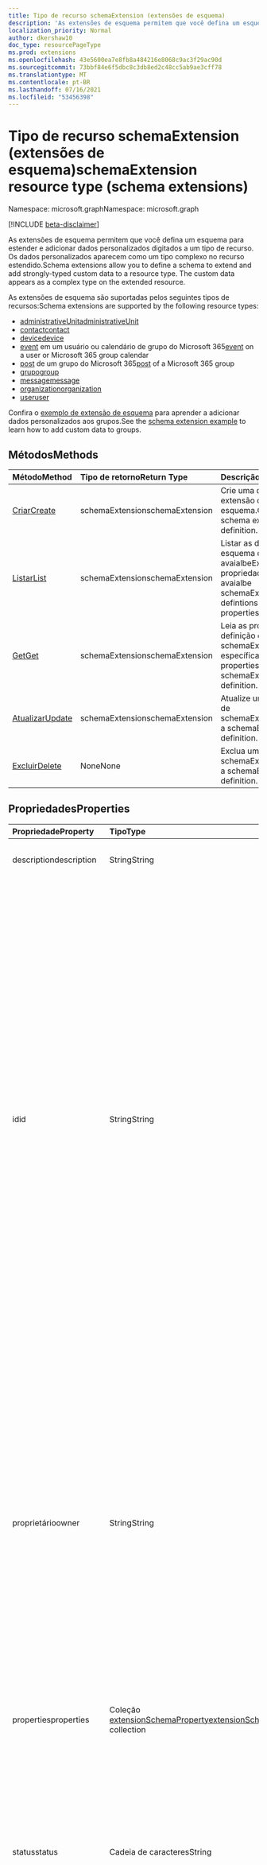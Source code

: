 ```yaml
---
title: Tipo de recurso schemaExtension (extensões de esquema)
description: 'As extensões de esquema permitem que você defina um esquema para estender e adicionar dados personalizados digitados a um tipo de recurso. Os dados personalizados aparecem como um tipo complexo no recurso estendido. '
localization_priority: Normal
author: dkershaw10
doc_type: resourcePageType
ms.prod: extensions
ms.openlocfilehash: 43e5600ea7e8fb8a484216e8068c9ac3f29ac90d
ms.sourcegitcommit: 73bbf84e6f5dbc8c3db8ed2c48cc5ab9ae3cff78
ms.translationtype: MT
ms.contentlocale: pt-BR
ms.lasthandoff: 07/16/2021
ms.locfileid: "53456398"
---
```

# <a name="schemaextension-resource-type-schema-extensions"></a><span data-ttu-id="2d04f-104">Tipo de recurso schemaExtension (extensões de esquema)</span><span class="sxs-lookup"><span data-stu-id="2d04f-104">schemaExtension resource type (schema extensions)</span></span>

<span data-ttu-id="2d04f-105">Namespace: microsoft.graph</span><span class="sxs-lookup"><span data-stu-id="2d04f-105">Namespace: microsoft.graph</span></span>

[!INCLUDE [beta-disclaimer](../../includes/beta-disclaimer.md)]

<span data-ttu-id="2d04f-p102">As extensões de esquema permitem que você defina um esquema para estender e adicionar dados personalizados digitados a um tipo de recurso. Os dados personalizados aparecem como um tipo complexo no recurso estendido.</span><span class="sxs-lookup"><span data-stu-id="2d04f-p102">Schema extensions allow you to define a schema to extend and add strongly-typed custom data to a resource type. The custom data appears as a complex type on the extended resource.</span></span> 

<span data-ttu-id="2d04f-108">As extensões de esquema são suportadas pelos seguintes tipos de recursos:</span><span class="sxs-lookup"><span data-stu-id="2d04f-108">Schema extensions are supported by the following resource types:</span></span>

- [<span data-ttu-id="2d04f-109">administrativeUnit</span><span class="sxs-lookup"><span data-stu-id="2d04f-109">administrativeUnit</span></span>](administrativeunit.md)
- [<span data-ttu-id="2d04f-110">contact</span><span class="sxs-lookup"><span data-stu-id="2d04f-110">contact</span></span>](contact.md)
- [<span data-ttu-id="2d04f-111">device</span><span class="sxs-lookup"><span data-stu-id="2d04f-111">device</span></span>](device.md)
- <span data-ttu-id="2d04f-112">[event](event.md) em um usuário ou calendário de grupo do Microsoft 365</span><span class="sxs-lookup"><span data-stu-id="2d04f-112">[event](event.md) on a user or Microsoft 365 group calendar</span></span>
- <span data-ttu-id="2d04f-113">[post](post.md) de um grupo do Microsoft 365</span><span class="sxs-lookup"><span data-stu-id="2d04f-113">[post](post.md) of a Microsoft 365 group</span></span>
- [<span data-ttu-id="2d04f-114">grupo</span><span class="sxs-lookup"><span data-stu-id="2d04f-114">group</span></span>](group.md)
- [<span data-ttu-id="2d04f-115">message</span><span class="sxs-lookup"><span data-stu-id="2d04f-115">message</span></span>](message.md) 
- [<span data-ttu-id="2d04f-116">organization</span><span class="sxs-lookup"><span data-stu-id="2d04f-116">organization</span></span>](organization.md)
- [<span data-ttu-id="2d04f-117">user</span><span class="sxs-lookup"><span data-stu-id="2d04f-117">user</span></span>](user.md)

<span data-ttu-id="2d04f-118">Confira o [exemplo de extensão de esquema](/graph/extensibility-schema-groups) para aprender a adicionar dados personalizados aos grupos.</span><span class="sxs-lookup"><span data-stu-id="2d04f-118">See the [schema extension example](/graph/extensibility-schema-groups) to learn how to add custom data to groups.</span></span>

## <a name="methods"></a><span data-ttu-id="2d04f-119">Métodos</span><span class="sxs-lookup"><span data-stu-id="2d04f-119">Methods</span></span>

| <span data-ttu-id="2d04f-120">Método</span><span class="sxs-lookup"><span data-stu-id="2d04f-120">Method</span></span>           | <span data-ttu-id="2d04f-121">Tipo de retorno</span><span class="sxs-lookup"><span data-stu-id="2d04f-121">Return Type</span></span>    |<span data-ttu-id="2d04f-122">Descrição</span><span class="sxs-lookup"><span data-stu-id="2d04f-122">Description</span></span>|
|:---------------|:--------|:----------|
|[<span data-ttu-id="2d04f-123">Criar</span><span class="sxs-lookup"><span data-stu-id="2d04f-123">Create</span></span>](../api/schemaextension-post-schemaextensions.md) | <span data-ttu-id="2d04f-124">schemaExtension</span><span class="sxs-lookup"><span data-stu-id="2d04f-124">schemaExtension</span></span> |<span data-ttu-id="2d04f-125">Crie uma definição de extensão de esquema.</span><span class="sxs-lookup"><span data-stu-id="2d04f-125">Create a schema extension definition.</span></span>|
|[<span data-ttu-id="2d04f-126">Listar</span><span class="sxs-lookup"><span data-stu-id="2d04f-126">List</span></span>](../api/schemaextension-list.md) | <span data-ttu-id="2d04f-127">schemaExtension</span><span class="sxs-lookup"><span data-stu-id="2d04f-127">schemaExtension</span></span> |<span data-ttu-id="2d04f-128">Listar as definições do esquema de avaialbeExtension e suas propriedades.</span><span class="sxs-lookup"><span data-stu-id="2d04f-128">List the avaialbe schemaExtension defintions and their properties.</span></span>|
|[<span data-ttu-id="2d04f-129">Get</span><span class="sxs-lookup"><span data-stu-id="2d04f-129">Get</span></span>](../api/schemaextension-get.md) | <span data-ttu-id="2d04f-130">schemaExtension</span><span class="sxs-lookup"><span data-stu-id="2d04f-130">schemaExtension</span></span> |<span data-ttu-id="2d04f-131">Leia as propriedades da definição de schemaExtension específica.</span><span class="sxs-lookup"><span data-stu-id="2d04f-131">Read the properties of a specific schemaExtension definition.</span></span>|
|[<span data-ttu-id="2d04f-132">Atualizar</span><span class="sxs-lookup"><span data-stu-id="2d04f-132">Update</span></span>](../api/schemaextension-update.md) | <span data-ttu-id="2d04f-133">schemaExtension</span><span class="sxs-lookup"><span data-stu-id="2d04f-133">schemaExtension</span></span>   |<span data-ttu-id="2d04f-134">Atualize uma definição de schemaExtension.</span><span class="sxs-lookup"><span data-stu-id="2d04f-134">Update a schemaExtension definition.</span></span> |
|[<span data-ttu-id="2d04f-135">Excluir</span><span class="sxs-lookup"><span data-stu-id="2d04f-135">Delete</span></span>](../api/schemaextension-delete.md) | <span data-ttu-id="2d04f-136">None</span><span class="sxs-lookup"><span data-stu-id="2d04f-136">None</span></span> |<span data-ttu-id="2d04f-137">Exclua uma definição de schemaExtension.</span><span class="sxs-lookup"><span data-stu-id="2d04f-137">Delete a schemaExtension definition.</span></span> |

## <a name="properties"></a><span data-ttu-id="2d04f-138">Propriedades</span><span class="sxs-lookup"><span data-stu-id="2d04f-138">Properties</span></span>
| <span data-ttu-id="2d04f-139">Propriedade</span><span class="sxs-lookup"><span data-stu-id="2d04f-139">Property</span></span>     | <span data-ttu-id="2d04f-140">Tipo</span><span class="sxs-lookup"><span data-stu-id="2d04f-140">Type</span></span>   |<span data-ttu-id="2d04f-141">Descrição</span><span class="sxs-lookup"><span data-stu-id="2d04f-141">Description</span></span>|
|:---------------|:--------|:----------|
|<span data-ttu-id="2d04f-142">description</span><span class="sxs-lookup"><span data-stu-id="2d04f-142">description</span></span>|<span data-ttu-id="2d04f-143">String</span><span class="sxs-lookup"><span data-stu-id="2d04f-143">String</span></span>|<span data-ttu-id="2d04f-144">Descrição da extensão de esquema.</span><span class="sxs-lookup"><span data-stu-id="2d04f-144">Description for the schema extension.</span></span> <span data-ttu-id="2d04f-145">Suporta `$filter` (`eq`).</span><span class="sxs-lookup"><span data-stu-id="2d04f-145">Supports `$filter` (`eq`).</span></span>|
|<span data-ttu-id="2d04f-146">id</span><span class="sxs-lookup"><span data-stu-id="2d04f-146">id</span></span>|<span data-ttu-id="2d04f-147">String</span><span class="sxs-lookup"><span data-stu-id="2d04f-147">String</span></span>|<span data-ttu-id="2d04f-148">O identificador exclusivo da definição de extensão de esquema.</span><span class="sxs-lookup"><span data-stu-id="2d04f-148">The unique identifier for the schema extension definition.</span></span> <br><span data-ttu-id="2d04f-149">Você pode atribuir um valor em uma destas duas maneiras:</span><span class="sxs-lookup"><span data-stu-id="2d04f-149">You can assign a value in one of two ways:</span></span> <ul><li><span data-ttu-id="2d04f-p104">Concatenar o nome de um de seus domínios verificados com um nome da extensão do esquema para formar uma cadeia de caracteres exclusiva neste formato, \{_&#65279;domainName_\}\_\{_&#65279;schemaName_\}. Como exemplo, `contoso_mySchema`. </span><span class="sxs-lookup"><span data-stu-id="2d04f-p104">Concatenate the name of one of your verified domains with a name for the schema extension to form a unique string in this format, \{_&#65279;domainName_\}\_\{_&#65279;schemaName_\}. As an example, `contoso_mySchema`. </span></span></li><li><span data-ttu-id="2d04f-p105">Forneça um nome de esquema e permita que o Microsoft Graph use esse nome de esquema para completar a atribuição de **id** neste formato: ext\{_&#65279;8-caracteres-alfanuméricos-aleatórios_\}\_\{_&#65279;nome-do-esquema_\}. Um exemplo seria `extkvbmkofy_mySchema`.</span><span class="sxs-lookup"><span data-stu-id="2d04f-p105">Provide a schema name, and let Microsoft Graph use that schema name to complete the **id** assignment in this format: ext\{_&#65279;8-random-alphanumeric-chars_\}\_\{_&#65279;schema-name_\}. An example would be `extkvbmkofy_mySchema`.</span></span></li></ul><span data-ttu-id="2d04f-154">Esta propriedade não pode ser alterada após a criação.</span><span class="sxs-lookup"><span data-stu-id="2d04f-154">This property cannot be changed after creation.</span></span> <span data-ttu-id="2d04f-155">Suporta `$filter` (`eq`).</span><span class="sxs-lookup"><span data-stu-id="2d04f-155">Supports `$filter` (`eq`).</span></span> |
|<span data-ttu-id="2d04f-156">proprietário</span><span class="sxs-lookup"><span data-stu-id="2d04f-156">owner</span></span>|<span data-ttu-id="2d04f-157">String</span><span class="sxs-lookup"><span data-stu-id="2d04f-157">String</span></span>| <span data-ttu-id="2d04f-158">O `appId` do aplicativo que é o proprietário da extensão de esquema.</span><span class="sxs-lookup"><span data-stu-id="2d04f-158">The `appId` of the application that is the owner of the schema extension.</span></span> <span data-ttu-id="2d04f-159">Essa propriedade pode ser fornecida na criação, para definir o proprietário.</span><span class="sxs-lookup"><span data-stu-id="2d04f-159">This property can be supplied on creation, to set the owner.</span></span>  <span data-ttu-id="2d04f-160">Se não for fornecida, o aplicativo de chamada `appId` será definido como o proprietário.</span><span class="sxs-lookup"><span data-stu-id="2d04f-160">If not supplied, then the calling application's `appId` will be set as the owner.</span></span> <span data-ttu-id="2d04f-161">Em ambos os casos, o usuário conectado deve ser o proprietário do aplicativo.</span><span class="sxs-lookup"><span data-stu-id="2d04f-161">In either case, the signed-in user must be the owner of the application.</span></span> <span data-ttu-id="2d04f-162">Então, por exemplo, se criar uma nova definição de extensão do esquema usando o Explorador do Graph, você **deverá** fornecer a propriedade de proprietário.</span><span class="sxs-lookup"><span data-stu-id="2d04f-162">So, for example, if creating a new schema extension definition using Graph Explorer, you **must** supply the owner property.</span></span> <span data-ttu-id="2d04f-163">Uma vez definida, essa propriedade é somente leitura e não pode ser alterada.</span><span class="sxs-lookup"><span data-stu-id="2d04f-163">Once set, this property is read-only and cannot be changed.</span></span> <span data-ttu-id="2d04f-164">Suporta `$filter` (`eq`).</span><span class="sxs-lookup"><span data-stu-id="2d04f-164">Supports `$filter` (`eq`).</span></span>|
|<span data-ttu-id="2d04f-165">properties</span><span class="sxs-lookup"><span data-stu-id="2d04f-165">properties</span></span>|<span data-ttu-id="2d04f-166">Coleção [extensionSchemaProperty](extensionschemaproperty.md)</span><span class="sxs-lookup"><span data-stu-id="2d04f-166">[extensionSchemaProperty](extensionschemaproperty.md) collection</span></span>|<span data-ttu-id="2d04f-167">A coleção de tipos e nomes de propriedades que compõem a definição da extensão de esquema.</span><span class="sxs-lookup"><span data-stu-id="2d04f-167">The collection of property names and types that make up the schema extension definition.</span></span>|
|<span data-ttu-id="2d04f-168">status</span><span class="sxs-lookup"><span data-stu-id="2d04f-168">status</span></span>|<span data-ttu-id="2d04f-169">Cadeia de caracteres</span><span class="sxs-lookup"><span data-stu-id="2d04f-169">String</span></span>|<span data-ttu-id="2d04f-170">O estado do ciclo de vida da extensão do esquema.</span><span class="sxs-lookup"><span data-stu-id="2d04f-170">The lifecycle state of the schema extension.</span></span> <span data-ttu-id="2d04f-171">Os estados possíveis **são InDevelopment,** **Available** e **Deprecated**.</span><span class="sxs-lookup"><span data-stu-id="2d04f-171">Possible states are **InDevelopment**, **Available**, and **Deprecated**.</span></span> <span data-ttu-id="2d04f-172">Definir automaticamente **como InDevelopment na** criação.</span><span class="sxs-lookup"><span data-stu-id="2d04f-172">Automatically set to **InDevelopment** on creation.</span></span> <span data-ttu-id="2d04f-173">[As extensões de esquema](/graph/extensibility-overview#schema-extensions) fornece mais informações sobre as possíveis transições de estado e comportamentos.</span><span class="sxs-lookup"><span data-stu-id="2d04f-173">[Schema extensions](/graph/extensibility-overview#schema-extensions) provides more information on the possible state transitions and behaviors.</span></span> <span data-ttu-id="2d04f-174">Suporta `$filter` (`eq`).</span><span class="sxs-lookup"><span data-stu-id="2d04f-174">Supports `$filter` (`eq`).</span></span>|
|<span data-ttu-id="2d04f-175">targetTypes</span><span class="sxs-lookup"><span data-stu-id="2d04f-175">targetTypes</span></span>|<span data-ttu-id="2d04f-176">Coleção de cadeias de caracteres</span><span class="sxs-lookup"><span data-stu-id="2d04f-176">String collection</span></span>|<span data-ttu-id="2d04f-177">Conjunto de tipos Graph microsoft (que podem dar suporte a extensões) aos quais a extensão de esquema pode ser aplicada.</span><span class="sxs-lookup"><span data-stu-id="2d04f-177">Set of Microsoft Graph types (that can support extensions) that the schema extension can be applied to.</span></span> <span data-ttu-id="2d04f-178">Selecione **administrativeUnit**, **contact**, **device**, **event**, **group**, **message**, **organization**, **post**, or **user**.</span><span class="sxs-lookup"><span data-stu-id="2d04f-178">Select from **administrativeUnit**, **contact**, **device**, **event**, **group**, **message**, **organization**, **post**, or **user**.</span></span>|

## <a name="json-representation"></a><span data-ttu-id="2d04f-179">Representação JSON</span><span class="sxs-lookup"><span data-stu-id="2d04f-179">JSON representation</span></span>

<span data-ttu-id="2d04f-180">Veja a seguir uma representação JSON do recurso.</span><span class="sxs-lookup"><span data-stu-id="2d04f-180">Here is a JSON representation of the resource.</span></span>

<!-- {
  "blockType": "resource",
  "optionalProperties": [

  ],
  "@odata.type": "microsoft.graph.schemaExtension"
}-->

```json
{
  "description": "String",
  "id": "String (identifier)",
  "owner": "String",
  "properties": [{"@odata.type": "microsoft.graph.extensionSchemaProperty"}],
  "status": "String",
  "targetTypes": ["String"]
}

```

<!-- uuid: 8fcb5dbc-d5aa-4681-8e31-b001d5168d79
2015-10-25 14:57:30 UTC -->
<!--
{
  "type": "#page.annotation",
  "description": "schemaExtension resource",
  "keywords": "",
  "section": "documentation",
  "tocPath": "",
  "suppressions": []
}
-->


